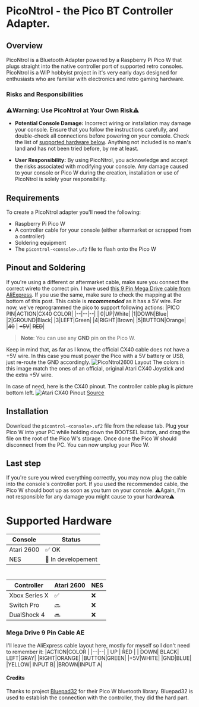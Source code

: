 
# PicoNtrol - the Pico BT Controller Adapter.
## Overview
PicoNtrol is a Bluetooth Adapter powered by a Raspberry Pi Pico W that plugs straight into the native controller port of supported retro consoles.
PicoNtrol is a WIP hobbyist project in it's very early days designed for enthusiasts who are familiar with electronics and retro gaming hardware.

### Risks and Responsibilities
### ⚠️Warning: Use PicoNtrol at Your Own Risk⚠️

 - **Potential Console Damage:** Incorrect wiring or installation may damage your console. Ensure that you follow the instructions carefully, and double-check all connections before powering on your console. Check the list of [supported hardware below](https://github.com/ShadeReogen/PicoNtrol?tab=readme-ov-file#supported-hardware). Anything not included is no man's land and has not been tried before, by me at least.

 - **User Responsibility:** By using PicoNtrol, you acknowledge and accept the risks associated with modifying your console. Any damage caused to your console or Pico W during the creation, installation or use of PicoNtrol is solely your responsibility.

## Requirements
To create a PicoNtrol adapter you'll need the following:
- Raspberry Pi Pico W
- A controller cable for your console (either aftermarket or scrapped from a controller)
- Soldering equipment
- The `picontrol-<console>.uf2` file to flash onto the Pico W
##  Pinout and Soldering
If you're using a different or aftermarket cable, make sure you connect the correct wireto the correct pin.
I have used [this 9 Pin Mega Drive cable from AliExpress](https://it.aliexpress.com/item/1005006642758218.html?spm=a2g0o.productlist.main.23.3e9bEGleEGle14&algo_pvid=dfa1677c-e244-4ff3-a169-98364c37e02d&utparam-url=scene:search%7Cquery_from:&gatewayAdapt=glo2ita). If you use the same, make sure to check the mapping at the bottom of this post. This cable is ***recommended*** as it has a 5V wire.
For now, we've reprogrammed the pico to support following actions:
|PICO PIN|ACTION|CX40 COLOR|
|--|--|--|
|  0|UP|White|
|1|DOWN|Blue|
|2|GROUND|Black|
|3|LEFT|Green|
|4|RIGHT|Brown|
|5|BUTTON|Orange|
|~~40~~ | ~~+5V~~| ~~RED~~|
> **Note**: You can use any **GND** pin on the Pico W.

Keep in mind that, as far as I know, the official CX40 cable does not have a +5V wire. In this case you must power the Pico with a 5V battery or USB, just re-route the GND accordingly.
![PicoNtrol2600 Layout](https://i.imgur.com/VmpadPB.png)
The colors in this image match the ones of an official, original Atari CX40 Joystick and the extra +5V wire.

In case of need, here is the CX40 pinout. The controller cable plug is picture bottom left. 
![Atari CX40 Pinout](https://jamhamster.files.wordpress.com/2021/07/atari-joysticks-pinout.jpg?w=1024)
[Source](https://jamhamster.wordpress.com/2021/07/17/atari-kempston-joystick-pinout-diagram/)

## Installation
Download the `picontrol-<console>.uf2` file from the release tab.
Plug your Pico W into your PC while holding down the BOOTSEL button, and drag the file on the root of the Pico W's storage. Once done the Pico W should disconnect from the PC.
You can now unplug your Pico W.

## Last step
If you're sure you wired everything correctly, you may now plug the cable into the console's controller port.
If you used the recommended cable, the Pico W should boot up as soon as you turn on your console.
⚠️Again, I'm not responsible for any damage you might cause to your hardware⚠️

# Supported Hardware
|Console|Status  |
|--|--|
| Atari 2600 | :white_check_mark: OK|
|NES|:red_circle: In developement|
#

|Controller  | Atari 2600| NES|
|--|--|--|
| Xbox Series X |:white_check_mark:|:x:|
|Switch Pro|:soon:|:x:|
|DualShock 4|:soon:|:x:|


### Mega Drive 9 Pin Cable AE
I'll leave the AliExpress cable layout here, mostly for myself so I don't need to remember it:
|ACTION|COLOR  | 
|--|--|
| UP | RED |
| DOWN| BLACK|
LEFT|GRAY|
|RIGHT|ORANGE|
|BUTTON|GREEN|
|+5V|WHITE|
|GND|BLUE|
|YELLOW| INPUT B|
|BROWN|INPUT A|

#### Credits
Thanks to project [Bluepad32](https://github.com/ricardoquesada/bluepad32) for their Pico W bluetooth library.
Bluepad32 is used to establish the connection with the controller, they did the hard part.
